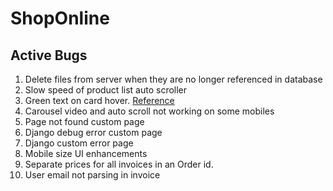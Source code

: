 # ShopOnline

## Active Bugs

1. Delete files from server when they are no longer referenced in database
2. Slow speed of product list auto scroller
3. Green text on card hover. [Reference](https://shoponline-ca.herokuapp.com/ram/)
4. Carousel video and auto scroll not working on some mobiles
5. Page not found custom page
6. Django debug error custom page
8. Django custom error page
9. Mobile size UI enhancements
10. Separate prices for all invoices in an Order id.
11. User email not parsing in invoice
